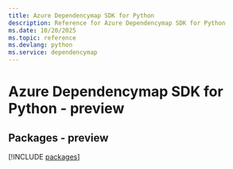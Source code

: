 ```yaml
---
title: Azure Dependencymap SDK for Python
description: Reference for Azure Dependencymap SDK for Python
ms.date: 10/20/2025
ms.topic: reference
ms.devlang: python
ms.service: dependencymap
---
```

# Azure Dependencymap SDK for Python - preview
## Packages - preview
[!INCLUDE [packages](dependencymap-index.md)]